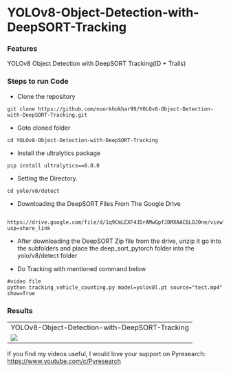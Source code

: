 # YOLOv8-Object-Detection-with-DeepSORT-Tracking


### Features
YOLOv8 Object Detection with DeepSORT Tracking(ID + Trails)


### Steps to run Code

- Clone the repository
```
git clone https://github.com/noorkhokhar99/YOLOv8-Object-Detection-with-DeepSORT-Tracking.git
```

- Goto cloned folder
```
cd YOLOv8-Object-Detection-with-DeepSORT-Tracking
```

- Install the ultralytics package
```
pip install ultralytics==8.0.0
```

- Setting the Directory.
```
cd yolo/v8/detect

```
- Downloading the DeepSORT Files From The Google Drive 
```

https://drive.google.com/file/d/1q9CmLEXF4JDrAMwGpfJDMXAAC6LOJ0ne/view?usp=share_link
```
- After downloading the DeepSORT Zip file from the drive, unzip it go into the subfolders and place the deep_sort_pytorch folder into the yolo/v8/detect folder



- Do Tracking with mentioned command below
```
#video file
python tracking_vehicle_counting.py model=yolov8l.pt source="test.mp4" show=True
```




### Results
<table>
  <tr>
    <td>YOLOv8-Object-Detection-with-DeepSORT-Tracking</td>
  </tr>
  <tr>
    <td><img src="https://github.com/noorkhokhar99/YOLOv8-Object-Detection-with-DeepSORT-Tracking/blob/main/Screen%20Shot%202023-01-16%20at%202.15.57%20pm.png"></td>
  </tr>
 </table>




If you find my videos useful,  I would love your support on Pyresearch: https://www.youtube.com/c/Pyresearch
